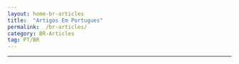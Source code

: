 ```yaml
---
layout: home-br-articles
title:  "Artigos Em Portugues"
permalink:  /br-articles/
category: BR-Articles
tag: PT/BR
---
```

<hr/>